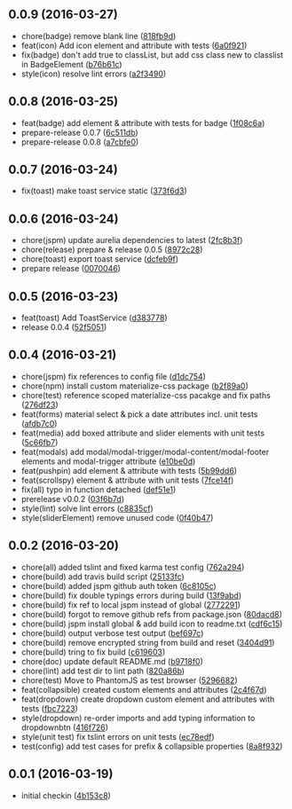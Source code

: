<a name="0.0.9"></a>
## 0.0.9 (2016-03-27)

* chore(badge) remove blank line ([818fb9d](https://github.com/eriklieben/aurelia-materialize-css/commit/818fb9d))
* feat(icon) Add icon element and attribute with tests ([6a0f921](https://github.com/eriklieben/aurelia-materialize-css/commit/6a0f921))
* fix(badge) don't add true to classList, but add css class new to classlist in BadgeElement ([b76b61c](https://github.com/eriklieben/aurelia-materialize-css/commit/b76b61c))
* style(icon) resolve lint errors ([a2f3490](https://github.com/eriklieben/aurelia-materialize-css/commit/a2f3490))



<a name="0.0.8"></a>
## 0.0.8 (2016-03-25)

* feat(badge) add element & attribute with tests for badge ([1f08c6a](https://github.com/eriklieben/aurelia-materialize-css/commit/1f08c6a))
* prepare-release 0.0.7 ([6c511db](https://github.com/eriklieben/aurelia-materialize-css/commit/6c511db))
* prepare-release 0.0.8 ([a7cbfe0](https://github.com/eriklieben/aurelia-materialize-css/commit/a7cbfe0))



<a name="0.0.7"></a>
## 0.0.7 (2016-03-24)

* fix(toast) make toast service static ([373f6d3](https://github.com/eriklieben/aurelia-materialize-css/commit/373f6d3))



<a name="0.0.6"></a>
## 0.0.6 (2016-03-24)

* chore(jspm) update aurelia dependencies to latest ([2fc8b3f](https://github.com/eriklieben/aurelia-materialize-css/commit/2fc8b3f))
* chore(release) prepare & release 0.0.5 ([8972c28](https://github.com/eriklieben/aurelia-materialize-css/commit/8972c28))
* chore(toast) export toast service ([dcfeb9f](https://github.com/eriklieben/aurelia-materialize-css/commit/dcfeb9f))
* prepare release ([0070046](https://github.com/eriklieben/aurelia-materialize-css/commit/0070046))



<a name="0.0.5"></a>
## 0.0.5 (2016-03-23)

* feat(toast) Add ToastService ([d383778](https://github.com/eriklieben/aurelia-materialize-css/commit/d383778))
* release 0.0.4 ([52f5051](https://github.com/eriklieben/aurelia-materialize-css/commit/52f5051))



<a name="0.0.4"></a>
## 0.0.4 (2016-03-21)

* chore(jspm) fix references to config file ([d1dc754](https://github.com/eriklieben/aurelia-materialize-css/commit/d1dc754))
* chore(npm) install custom materialize-css package ([b2f89a0](https://github.com/eriklieben/aurelia-materialize-css/commit/b2f89a0))
* chore(test) reference scoped materialize-css pacakge and fix paths ([276df23](https://github.com/eriklieben/aurelia-materialize-css/commit/276df23))
* feat(forms) material select & pick a date attributes incl. unit tests ([afdb7c0](https://github.com/eriklieben/aurelia-materialize-css/commit/afdb7c0))
* feat(media) add boxed attribute and slider elements with unit tests ([5c66fb7](https://github.com/eriklieben/aurelia-materialize-css/commit/5c66fb7))
* feat(modals) add modal/modal-trigger/modal-content/modal-footer elements and modal-trigger attribute ([e10be0d](https://github.com/eriklieben/aurelia-materialize-css/commit/e10be0d))
* feat(pushpin) add element & attribute with tests ([5b99dd6](https://github.com/eriklieben/aurelia-materialize-css/commit/5b99dd6))
* feat(scrollspy) element & attribute with unit tests ([7fce14f](https://github.com/eriklieben/aurelia-materialize-css/commit/7fce14f))
* fix(all) typo in function detached ([def51e1](https://github.com/eriklieben/aurelia-materialize-css/commit/def51e1))
* prerelease v0.0.2 ([03f6b7d](https://github.com/eriklieben/aurelia-materialize-css/commit/03f6b7d))
* style(lint) solve lint errors ([c8835cf](https://github.com/eriklieben/aurelia-materialize-css/commit/c8835cf))
* style(sliderElement) remove unused code ([0f40b47](https://github.com/eriklieben/aurelia-materialize-css/commit/0f40b47))



<a name="0.0.2"></a>
## 0.0.2 (2016-03-20)

* chore(all) added tslint and fixed karma test config ([762a294](https://github.com/eriklieben/aurelia-materialize-css/commit/762a294))
* chore(build) add travis build script ([25133fc](https://github.com/eriklieben/aurelia-materialize-css/commit/25133fc))
* chore(build) added jspm github auth token ([6c8105c](https://github.com/eriklieben/aurelia-materialize-css/commit/6c8105c))
* chore(build) fix double typings errors during build ([13f9abd](https://github.com/eriklieben/aurelia-materialize-css/commit/13f9abd))
* chore(build) fix ref to local jspm instead of global ([2772291](https://github.com/eriklieben/aurelia-materialize-css/commit/2772291))
* chore(build) forgot to remove github refs from package.json ([80dacd8](https://github.com/eriklieben/aurelia-materialize-css/commit/80dacd8))
* chore(build) jspm install global & add build icon to readme.txt ([cdf6c15](https://github.com/eriklieben/aurelia-materialize-css/commit/cdf6c15))
* chore(build) output verbose test output ([bef697c](https://github.com/eriklieben/aurelia-materialize-css/commit/bef697c))
* chore(build) remove encrypted string from build and reset ([3404d91](https://github.com/eriklieben/aurelia-materialize-css/commit/3404d91))
* chore(build) tring to fix build ([c619603](https://github.com/eriklieben/aurelia-materialize-css/commit/c619603))
* chore(doc) update default README.md ([b9718f0](https://github.com/eriklieben/aurelia-materialize-css/commit/b9718f0))
* chore(lint) add test dir to lint path ([820a86b](https://github.com/eriklieben/aurelia-materialize-css/commit/820a86b))
* chore(test) Move to PhantomJS as test browser ([5296682](https://github.com/eriklieben/aurelia-materialize-css/commit/5296682))
* feat(collapsible) created custom elements and attributes ([2c4f67d](https://github.com/eriklieben/aurelia-materialize-css/commit/2c4f67d))
* feat(dropdown) create dropdown custom element and attributes with tests ([fbc7223](https://github.com/eriklieben/aurelia-materialize-css/commit/fbc7223))
* style(dropdown) re-order imports and add typing information to dropdownbtn ([416f726](https://github.com/eriklieben/aurelia-materialize-css/commit/416f726))
* style(unit test) fix tslint errors on unit tests ([ec78edf](https://github.com/eriklieben/aurelia-materialize-css/commit/ec78edf))
* test(config) add test cases for prefix & collapsible properties ([8a8f932](https://github.com/eriklieben/aurelia-materialize-css/commit/8a8f932))



<a name="0.0.1"></a>
## 0.0.1 (2016-03-19)

* initial checkin ([4b153c8](https://github.com/eriklieben/aurelia-materialize-css/commit/4b153c8))



